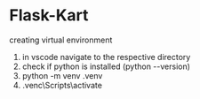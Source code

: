 # Flask-Kart

creating virtual environment

1. in vscode navigate to the respective directory
2. check if python is installed (python --version)
3. python -m venv .venv
4. .venc\Scripts\activate
